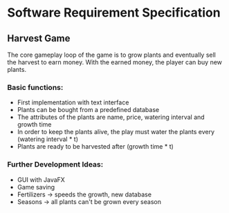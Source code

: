 # Software Requirement Specification

## Harvest Game
The core gameplay loop of the game is to grow plants and eventually sell the harvest to earn money. With the earned money, the player can buy new plants.

### Basic functions:
- First implementation with text interface
- Plants can be bought from a predefined database
- The attributes of the plants are name, price, watering interval and growth time
- In order to keep the plants alive, the play must water the plants every (watering interval * t)
- Plants are ready to be harvested after (growth time * t)

### Further Development Ideas:
- GUI with JavaFX
- Game saving
- Fertilizers -> speeds the growth, new database
- Seasons -> all plants can't be grown every season

